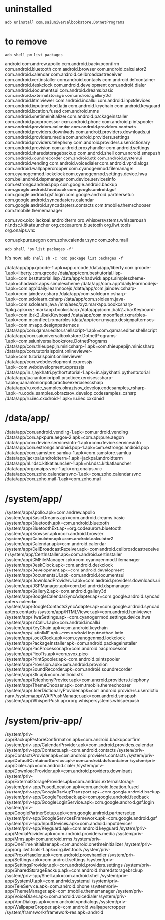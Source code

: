 
# uninstalled

`adb uninstall com.saiuniversalbookstore.DotnetPrograms`


# to remove

`adb shell pm list packages`

android
com.andrew.apollo
com.android.backupconfirm
com.android.bluetooth
com.android.browser
com.android.calculator2
com.android.calendar
com.android.cellbroadcastreceiver
com.android.certinstaller
com.android.contacts
com.android.defcontainer
com.android.deskclock
com.android.development
com.android.dialer
com.android.documentsui
com.android.dreams.basic
com.android.externalstorage
com.android.gallery3d
com.android.htmlviewer
com.android.incallui
com.android.inputdevices
com.android.inputmethod.latin
com.android.keychain
com.android.keyguard
com.android.location.fused
com.android.mms
com.android.onetimeinitializer
com.android.packageinstaller
com.android.pacprocessor
com.android.phone
com.android.printspooler
com.android.providers.calendar
com.android.providers.contacts
com.android.providers.downloads
com.android.providers.downloads.ui
com.android.providers.media
com.android.providers.settings
com.android.providers.telephony
com.android.providers.userdictionary
com.android.provision
com.android.proxyhandler
com.android.settings
com.android.sharedstoragebackup
com.android.shell
com.android.smspush
com.android.soundrecorder
com.android.stk
com.android.systemui
com.android.vending
com.android.voicedialer
com.android.vpndialogs
com.android.wallpapercropper
com.cyanogenmod.filemanager
com.cyanogenmod.lockclock
com.cyanogenmod.settings.device.hwa
com.bel.android.dspmanager
com.device.servicesinfo
com.estrongs.android.pop
com.google.android.backup
com.google.android.feedback
com.google.android.gsf
com.google.android.gsf.login
com.google.android.partnersetup
com.google.android.syncadapters.calendar
com.google.android.syncadapters.contacts
com.tmobile.themechooser
com.tmobile.thememanager

com.svox.pico
jackpal.androidterm
org.whispersystems.whisperpush
nl.ndsc.kitkatlauncher
org.codeaurora.bluetooth
org.ilwt.tools
org.onaips.vnc

com.apkpure.aegon
com.zoho.calendar.sync
com.zoho.mail




`adb shell 'pm list packages -f'`

It's now: `adb shell sh -c 'cmd package list packages -f'`

/data/app/app.qrcode-1.apk=app.qrcode
/data/app/liberty.com.qrcode-1.apk=liberty.com.qrcode
/data/app/com.besttutorial.lisp-1.apk=com.besttutorial.lisp
/data/app/chadwick.apps.simplescheme-1.apk=chadwick.apps.simplescheme
/data/app/com.app1daily.learnnodejs-1.apk=com.app1daily.learnnodejs
/data/app/com.jaindev.csharp-1.apk=com.jaindev.csharp
/data/app/com.sololearn.csharp-1.apk=com.sololearn.csharp
/data/app/com.sololearn.java-1.apk=com.sololearn.java
/mnt/asec/xyz.markapp.bookcsharp-1/pkg.apk=xyz.markapp.bookcsharp
/data/app/com.jbak2.JbakKeyboard-1.apk=com.jbak2.JbakKeyboard
/data/app/com.moonfleet.rxmarbles-1.apk=com.moonfleet.rxmarbles
/data/app/com.myapp.designpatternscs-1.apk=com.myapp.designpatternscs
/data/app/com.qamar.editor.shellscript-1.apk=com.qamar.editor.shellscript
/data/app/com.saiuniversalbookstore.DotnetPrograms-1.apk=com.saiuniversalbookstore.DotnetPrograms
/data/app/com.thieupepijn.minicsharp-1.apk=com.thieupepijn.minicsharp
/data/app/com.tutorialspoint.onlineviewer-1.apk=com.tutorialspoint.onlineviewer
/data/app/com.webdevelopment.expressjs-1.apk=com.webdevelopment.expressjs
/data/app/in.ajaykhatri.pythontutorial-1.apk=in.ajaykhatri.pythontutorial
/data/app/juanantonioripoll.practiceexercisescsharp-1.apk=juanantonioripoll.practiceexercisescsharp
/data/app/ru.code_samples.obraztsov_develop.codesamples_csharp-1.apk=ru.code_samples.obraztsov_develop.codesamples_csharp
/data/app/ru.iiec.cxxdroid-1.apk=ru.iiec.cxxdroid





# /data/app/

/data/app/com.android.vending-1.apk=com.android.vending
/data/app/com.apkpure.aegon-2.apk=com.apkpure.aegon
/data/app/com.device.servicesinfo-1.apk=com.device.servicesinfo
/data/app/com.estrongs.android.pop-1.apk=com.estrongs.android.pop
/data/app/com.samstore.samlua-1.apk=com.samstore.samlua
/data/app/jackpal.androidterm-1.apk=jackpal.androidterm
/data/app/nl.ndsc.kitkatlauncher-1.apk=nl.ndsc.kitkatlauncher
/data/app/org.onaips.vnc-1.apk=org.onaips.vnc
/data/app/com.zoho.calendar.sync-1.apk=com.zoho.calendar.sync
/data/app/com.zoho.mail-1.apk=com.zoho.mail


# /system/app/

/system/app/Apollo.apk=com.andrew.apollo
/system/app/BasicDreams.apk=com.android.dreams.basic
/system/app/Bluetooth.apk=com.android.bluetooth
/system/app/BluetoothExt.apk=org.codeaurora.bluetooth
/system/app/Browser.apk=com.android.browser
/system/app/Calculator.apk=com.android.calculator2
/system/app/Calendar.apk=com.android.calendar
/system/app/CellBroadcastReceiver.apk=com.android.cellbroadcastreceiver
/system/app/CertInstaller.apk=com.android.certinstaller
/system/app/CMFileManager.apk=com.cyanogenmod.filemanager
/system/app/DeskClock.apk=com.android.deskclock
/system/app/Development.apk=com.android.development
/system/app/DocumentsUI.apk=com.android.documentsui
/system/app/DownloadProviderUi.apk=com.android.providers.downloads.ui
/system/app/DSPManager.apk=com.bel.android.dspmanager
/system/app/Gallery2.apk=com.android.gallery3d
/system/app/GoogleCalendarSyncAdapter.apk=com.google.android.syncadapters.calendar
/system/app/GoogleContactsSyncAdapter.apk=com.google.android.syncadapters.contacts
/system/app/HTMLViewer.apk=com.android.htmlviewer
/system/app/HwaSettings.apk=com.cyanogenmod.settings.device.hwa
/system/app/InCallUI.apk=com.android.incallui
/system/app/KeyChain.apk=com.android.keychain
/system/app/LatinIME.apk=com.android.inputmethod.latin
/system/app/LockClock.apk=com.cyanogenmod.lockclock
/system/app/PackageInstaller.apk=com.android.packageinstaller
/system/app/PacProcessor.apk=com.android.pacprocessor
/system/app/PicoTts.apk=com.svox.pico
/system/app/PrintSpooler.apk=com.android.printspooler
/system/app/Provision.apk=com.android.provision
/system/app/SoundRecorder.apk=com.android.soundrecorder
/system/app/Stk.apk=com.android.stk
/system/app/TelephonyProvider.apk=com.android.providers.telephony
/system/app/ThemeChooser.apk=com.tmobile.themechooser
/system/app/UserDictionaryProvider.apk=com.android.providers.userdictionary
/system/app/WAPPushManager.apk=com.android.smspush
/system/app/WhisperPush.apk=org.whispersystems.whisperpush


# /system/priv-app/

/system/priv-app/BackupRestoreConfirmation.apk=com.android.backupconfirm
/system/priv-app/CalendarProvider.apk=com.android.providers.calendar
/system/priv-app/Contacts.apk=com.android.contacts
/system/priv-app/ContactsProvider.apk=com.android.providers.contacts
/system/priv-app/DefaultContainerService.apk=com.android.defcontainer
/system/priv-app/Dialer.apk=com.android.dialer
/system/priv-app/DownloadProvider.apk=com.android.providers.downloads
/system/priv-app/ExternalStorageProvider.apk=com.android.externalstorage
/system/priv-app/FusedLocation.apk=com.android.location.fused
/system/priv-app/GoogleBackupTransport.apk=com.google.android.backup
/system/priv-app/GoogleFeedback.apk=com.google.android.feedback
/system/priv-app/GoogleLoginService.apk=com.google.android.gsf.login
/system/priv-app/GooglePartnerSetup.apk=com.google.android.partnersetup
/system/priv-app/GoogleServicesFramework.apk=com.google.android.gsf
/system/priv-app/InputDevices.apk=com.android.inputdevices
/system/priv-app/Keyguard.apk=com.android.keyguard
/system/priv-app/MediaProvider.apk=com.android.providers.media
/system/priv-app/Mms.apk=com.android.mms
/system/priv-app/OneTimeInitializer.apk=com.android.onetimeinitializer
/system/priv-app/org.ilwt.tools-1.apk=org.ilwt.tools
/system/priv-app/ProxyHandler.apk=com.android.proxyhandler
/system/priv-app/Settings.apk=com.android.settings
/system/priv-app/SettingsProvider.apk=com.android.providers.settings
/system/priv-app/SharedStorageBackup.apk=com.android.sharedstoragebackup
/system/priv-app/Shell.apk=com.android.shell
/system/priv-app/SystemUI.apk=com.android.systemui
/system/priv-app/TeleService.apk=com.android.phone
/system/priv-app/ThemeManager.apk=com.tmobile.thememanager
/system/priv-app/VoiceDialer.apk=com.android.voicedialer
/system/priv-app/VpnDialogs.apk=com.android.vpndialogs
/system/priv-app/WallpaperCropper.apk=com.android.wallpapercropper
/system/framework/framework-res.apk=android

